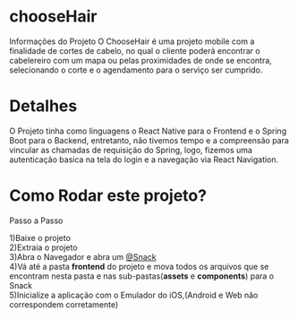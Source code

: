 # chooseHair
Informações do Projeto
O ChooseHair é uma projeto mobile com a finalidade de cortes de cabelo, no qual o cliente poderá encontrar o cabelereiro com um mapa ou pelas proximidades de onde se encontra, selecionando o corte e o agendamento para o serviço ser cumprido.

# Detalhes
O Projeto tinha como linguagens o React Native para o Frontend e o Spring Boot para o Backend, entretanto, não tivemos tempo e a compreensão para vincular as chamadas de requisição do Spring, logo, fizemos uma autenticação basica na tela do login e a navegação via React Navigation.

# Como Rodar este projeto?
Passo a Passo

1)Baixe o projeto  
2)Extraia o projeto  
3)Abra o Navegador e abra um [@Snack](https://snack.expo.dev/)  
4)Vá até a pasta **frontend** do projeto e mova todos os arquivos que se encontram nesta pasta e nas sub-pastas(**assets** e **components**) para o Snack  
5)Inicialize a aplicação com o Emulador do iOS,(Android e Web não correspondem corretamente)  
